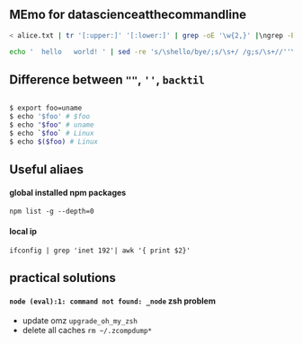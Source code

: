 ## MEmo for datascienceatthecommandline

```bash
< alice.txt | tr '[:upper:]' '[:lower:]' | grep -oE '\w{2,}' |\ngrep -E '^a.*e$' | sort | uniq -c | sort -nr |\nawk '{print $2" ," $1}' | header -a char,number | csvlook|head -n 12
```

```bash
echo '  hello   world! ' | sed -re 's/\shello/bye/;s/\s+/ /g;s/\s+//''\n'
```

## Difference between `""`, `''`, `backtil`

```bash

$ export foo=uname
$ echo '$foo' # $foo
$ echo "$foo" # uname
$ echo `$foo` # Linux
$ echo $($foo) # Linux

```

## Useful aliaes

#### global installed npm packages

```
npm list -g --depth=0

```

#### local ip

```
ifconfig | grep 'inet 192'| awk '{ print $2}'
```

## practical solutions

#### `node (eval):1: command not found: _node` zsh problem

- update omz `upgrade_oh_my_zsh`
- delete all caches `rm ~/.zcompdump*`
